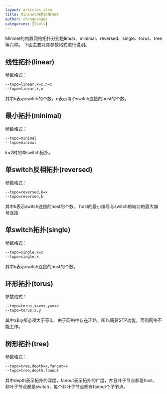 ```yaml
---
layout: articles_item
title: Mininet内置网络拓扑
author: chenguangqi
categories: [Tools]
---
```


Mininet的内置网络拓扑分别是linear、minimal、reversed、single、torus、tree等六种。
下面主要对其参数格式进行说明。

## 线性拓扑(linear)

参数格式：

```
--topo=linear,k=x,n=x
--topo=linear,k,n
```

其中k表示switch的个数，n表示每个switch连接的host的个数。

## 最小拓扑(minimal)

参数格式：

```
--topo=minimal
--topo=minimal
```

k=2时的单switch拓扑。

## 单switch反相拓扑(reversed)

参数格式：

```
--topo=reversed,k=x
--topo=reversed,k
```

其中k表示switch连接的host的个数。
host的最小编号与switch的端口的最大编号连接

## 单switch拓扑(single)

参数格式：

```
--topo=single,k=x
--topo=single,k
```

其中k表示switch连接的host的个数。

## 环形拓扑(torus)

参数格式：

```
--topo=torus,x=xxx,y=xxx
--topo=torus,x,y
```

其中x和y都必须大于等3。
由于网络中存在环路，所以需要STP功能，否则网络不能工作。

## 树形拓扑(tree)

参数格式：

```
--topo=tree,depth=x,fanout=x
--topo=tree,depth,fanout
```

其中depth表示拓扑的深度，fanout表示拓扑的广度，并且叶子节点都是host，
非叶子节点都是switch，每个非叶子节点都有fanout个子节点。
